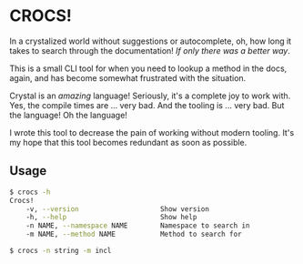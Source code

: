# CROCS!

In a crystalized world without suggestions or autocomplete, oh, how long it takes to search through the documentation! _If only there was a better way_.

This is a small CLI tool for when you need to lookup a method in the docs, again, and has become somewhat frustrated with the situation.

Crystal is an _amazing_ language! Seriously, it's a complete joy to work with. Yes, the compile times are ... very bad. And the tooling is ... very bad. But the language! Oh the language!

I wrote this tool to decrease the pain of working without modern tooling. It's my hope that this tool becomes redundant as soon as possible.

## Usage
```bash
$ crocs -h
Crocs!
    -v, --version                    Show version
    -h, --help                       Show help
    -n NAME, --namespace NAME        Namespace to search in
    -m NAME, --method NAME           Method to search for

$ crocs -n string -m incl
```
